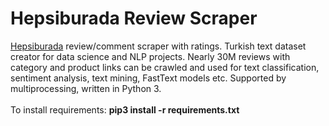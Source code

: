 # Hepsiburada Review Scraper
[Hepsiburada](https://www.hepsiburada.com) review/comment scraper with ratings. Turkish text dataset creator for data science and NLP projects. Nearly 30M reviews with category and product links can be crawled and used for text classification, sentiment analysis, text mining, FastText models etc. Supported by multiprocessing, written in Python 3. <br><br>
To install requirements: **pip3 install -r requirements.txt**
